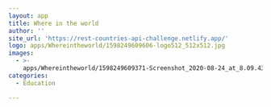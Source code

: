 ```yaml
---
layout: app
title: Where in the world
author: ''
site_url: 'https://rest-countries-api-challenge.netlify.app/'
logo: apps/Whereintheworld/1598249609606-logo512_512x512.jpg
images:
  - >-
    apps/Whereintheworld/1598249609371-Screenshot_2020-08-24_at_8.09.43_AM_2566x1438.jpg
categories:
  - Education

---
```


